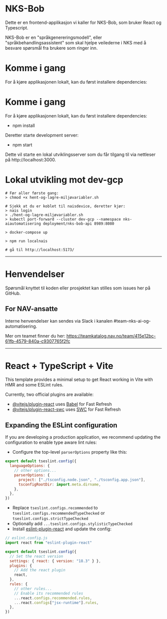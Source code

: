 # NKS-Bob

Dette er en frontend-applikasjon vi kaller for NKS-Bob, som bruker React og Typescript.

NKS-Bob er en "språkgenereringsmodell", eller "språkbehandlingsassistent" som skal hjelpe veilederne i NKS med å besvare spørsmål fra brukere som ringer inn.

# Komme i gang

For å kjøre applikasjonen lokalt, kan du først installere dependencies:

# Komme i gang

For å kjøre applikasjonen lokalt, kan du først installere dependencies:

- npm install

Deretter starte development server:

- npm start

Dette vil starte en lokal utviklingsserver som du får tilgang til via nettleser på http://localhost:3000.

# Lokal utvikling mot dev-gcp

```
# Før aller første gang:
> chmod +x hent-og-lagre-miljøvariabler.sh

# Sjekk at du er koblet til naisdevice, deretter kjør:
> nais login
> ./hent-og-lagre-miljøvariabler.sh
> kubectl port-forward --cluster dev-gcp --namespace nks-aiautomatisering deployment/nks-bob-api 8989:8080

> docker-compose up

> npm run localnais

# gå til http://localhost:5173/
```

---

# Henvendelser

Spørsmål knyttet til koden eller prosjektet kan stilles som issues her på GitHub.

## For NAV-ansatte

Interne henvendelser kan sendes via Slack i kanalen #team-nks-ai-og-automatisering.

Mer om teamet finner du her:
https://teamkatalog.nav.no/team/415e12bc-61fb-4579-840a-c9307765f2fc

---

# React + TypeScript + Vite

This template provides a minimal setup to get React working in Vite with HMR and some ESLint rules.

Currently, two official plugins are available:

- [@vitejs/plugin-react](https://github.com/vitejs/vite-plugin-react/blob/main/packages/plugin-react/README.md) uses [Babel](https://babeljs.io/) for Fast Refresh
- [@vitejs/plugin-react-swc](https://github.com/vitejs/vite-plugin-react-swc) uses [SWC](https://swc.rs/) for Fast Refresh

## Expanding the ESLint configuration

If you are developing a production application, we recommend updating the configuration to enable type aware lint rules:

- Configure the top-level `parserOptions` property like this:

```js
export default tseslint.config({
  languageOptions: {
    // other options...
    parserOptions: {
      project: ["./tsconfig.node.json", "./tsconfig.app.json"],
      tsconfigRootDir: import.meta.dirname,
    },
  },
})
```

- Replace `tseslint.configs.recommended` to `tseslint.configs.recommendedTypeChecked` or `tseslint.configs.strictTypeChecked`
- Optionally add `...tseslint.configs.stylisticTypeChecked`
- Install [eslint-plugin-react](https://github.com/jsx-eslint/eslint-plugin-react) and update the config:

```js
// eslint.config.js
import react from "eslint-plugin-react"

export default tseslint.config({
  // Set the react version
  settings: { react: { version: "18.3" } },
  plugins: {
    // Add the react plugin
    react,
  },
  rules: {
    // other rules...
    // Enable its recommended rules
    ...react.configs.recommended.rules,
    ...react.configs["jsx-runtime"].rules,
  },
})
```
